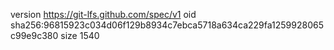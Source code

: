 version https://git-lfs.github.com/spec/v1
oid sha256:96815923c034d06f129b8934c7ebca5718a634ca229fa1259928065c99e9c380
size 1540
